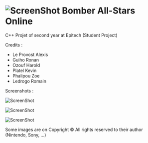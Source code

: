 ![ScreenShot](http://image.noelshack.com/fichiers/2013/24/1371036744-final1.png)
Bomber All-Stars Online
=========

C++ Projet of second year at Epitech
(Student Project)

Credits :

- Le Provost Alexis
- Guiho Ronan
- Ozouf Harold
- Platel Kevin
- Phalipou Zoe
- Ledrogo Romain

Screenshots :

![ScreenShot](http://image.noelshack.com/fichiers/2013/24/1371036081-screen.png)

![ScreenShot](http://image.noelshack.com/fichiers/2013/24/1371036270-game.png)

![ScreenShot](http://image.noelshack.com/fichiers/2013/24/1371037327-explosion.png)

Some images are on Copyright © All rights reserved to their author (Nintendo, Sony, ...)

